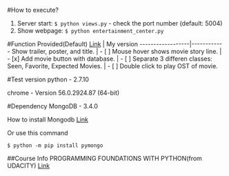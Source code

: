 #How to execute?
1. Server start: `$ python views.py` - check the port number (default: 5004)
2. Show webpage: `$ python entertainment_center.py`


#Function
Provided(Default) [Link](https://docs.google.com/document/d/1joDQNQl_4icYYm6tM_F9ch5hZEH_f157hlljSUGOLWs/pub?embedded=true) | My version
------------------|------------
Show trailer, poster, and title. | - [ ] Mouse hover shows movie story line.
 | - [x] Add movie button with database.
 | - [ ] Separate 3 differen classes: Seen, Favorite, Expected Movies.
 | - [ ] Double click to play OST of movie.


#Test version
python - 2.7.10

chrome - Version 56.0.2924.87 (64-bit)

#Dependency
MongoDB - 3.4.0

How to install Mongodb [Link](http://api.mongodb.com/python/current/installation.html?_ga=1.220129373.514028619.1488923617)

Or use this command

`$ python -m pip install pymongo`

##Course Info
PROGRAMMING FOUNDATIONS WITH PYTHON(from UDACITY) [Link](https://www.udacity.com/course/programming-foundations-with-python--ud036)
